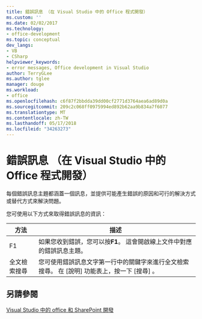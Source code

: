 ```yaml
---
title: 錯誤訊息 （在 Visual Studio 中的 Office 程式開發）
ms.custom: ''
ms.date: 02/02/2017
ms.technology:
- office-development
ms.topic: conceptual
dev_langs:
- VB
- CSharp
helpviewer_keywords:
- error messages, Office development in Visual Studio
author: TerryGLee
ms.author: tglee
manager: douge
ms.workload:
- office
ms.openlocfilehash: c6f87f2bbdda39dd00cf2771d3764aea6ad89d0a
ms.sourcegitcommit: 209c2c068ff0975994ed892b62aa9b834a7f6077
ms.translationtype: MT
ms.contentlocale: zh-TW
ms.lasthandoff: 05/17/2018
ms.locfileid: "34263273"
---
```

# <a name="error-messages-office-development-in-visual-studio"></a>錯誤訊息 （在 Visual Studio 中的 Office 程式開發）
  每個錯誤訊息主題都涵蓋一個訊息，並提供可能產生錯誤的原因和可行的解決方式或替代方式來解決問題。  
  
 您可使用以下方式來取得錯誤訊息的資訊：  
  
|方法|描述|  
|-|-|  
|F1|如果您收到錯誤，您可以按**F1**。 這會開啟線上文件中對應的錯誤訊息主題。|  
|全文檢索搜尋|您可使用錯誤訊息文字第一行中的關鍵字來進行全文檢索搜尋。 在 [說明]  功能表上，按一下 [搜尋] 。|  
  
## <a name="see-also"></a>另請參閱  
 [Visual Studio 中的 office 和 SharePoint 開發](../vsto/office-and-sharepoint-development-in-visual-studio.md)  
  
  